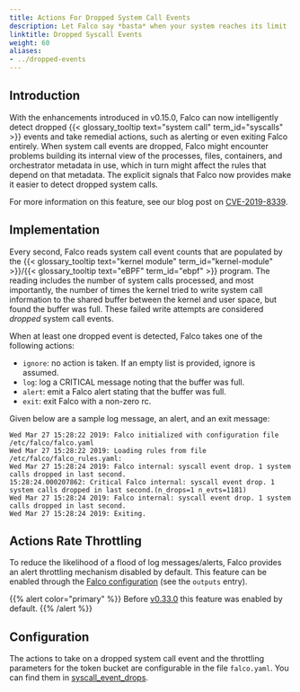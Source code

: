 ```yaml
---
title: Actions For Dropped System Call Events
description: Let Falco say *basta* when your system reaches its limit
linktitle: Dropped Syscall Events
weight: 60
aliases:
- ../dropped-events
---
```

## Introduction

With the enhancements introduced in v0.15.0, Falco can now intelligently detect dropped {{< glossary_tooltip text="system call" term_id="syscalls" >}} events and take remedial actions, such as alerting or even exiting Falco entirely. When system call events are dropped, Falco might encounter problems building its internal view of the processes, files, containers, and orchestrator metadata in use, which in turn might affect the rules that depend on that metadata. The explicit signals that Falco now provides make it easier to detect dropped system calls.

For more information on this feature, see our blog post on [CVE-2019-8339](https://sysdig.com/blog/cve-2019-8339-falco-vulnerability/).

## Implementation

Every second, Falco reads system call event counts that are populated by the {{< glossary_tooltip text="kernel module" term_id="kernel-module" >}}/{{< glossary_tooltip text="eBPF" term_id="ebpf" >}} program. The reading includes the number of system calls processed, and most importantly, the number of times the kernel tried to write system call information to the shared buffer between the kernel and user space, but found the buffer was full. These failed write attempts are considered *dropped* system call events.

When at least one dropped event is detected, Falco takes one of the following actions:

* `ignore`: no action is taken. If an empty list is provided, ignore is assumed.
* `log`: log a CRITICAL message noting that the buffer was full.
* `alert`: emit a Falco alert stating that the buffer was full.
* `exit`: exit Falco with a non-zero rc.

Given below are a sample log message, an alert, and an exit message:

```
Wed Mar 27 15:28:22 2019: Falco initialized with configuration file /etc/falco/falco.yaml
Wed Mar 27 15:28:22 2019: Loading rules from file /etc/falco/falco_rules.yaml:
Wed Mar 27 15:28:24 2019: Falco internal: syscall event drop. 1 system calls dropped in last second.
15:28:24.000207862: Critical Falco internal: syscall event drop. 1 system calls dropped in last second.(n_drops=1 n_evts=1181)
Wed Mar 27 15:28:24 2019: Falco internal: syscall event drop. 1 system calls dropped in last second.
Wed Mar 27 15:28:24 2019: Exiting.
```

## Actions Rate Throttling

To reduce the likelihood of a flood of log messages/alerts, Falco provides an alert throttling mechanism disabled by default. This feature can be enabled through the [Falco configuration](/docs/reference/daemon/config-options/) (see the `outputs` entry). 

{{% alert color="primary" %}}
Before [v0.33.0](/blog/falco-0-33-0/) this feature was enabled by default.
{{% /alert %}}

## Configuration

The actions to take on a dropped system call event and the throttling parameters for the token bucket are configurable in the file `falco.yaml`. You can find them in [syscall_event_drops](/docs/reference/daemon/config-options/).
